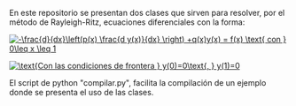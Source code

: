 En este repositorio se presentan dos clases que sirven para resolver, por el método de Rayleigh-Ritz, ecuaciones diferenciales con la forma:

<a href="https://www.codecogs.com/eqnedit.php?latex=-\frac{d}{dx}\left(p(x)&space;\frac{d&space;y(x)}{dx}&space;\right)&space;&plus;q(x)y(x)&space;=&space;f(x)&space;\text{&space;con&space;}&space;0\leq&space;x&space;\leq&space;1" target="_blank"><img src="https://latex.codecogs.com/gif.latex?-\frac{d}{dx}\left(p(x)&space;\frac{d&space;y(x)}{dx}&space;\right)&space;&plus;q(x)y(x)&space;=&space;f(x)&space;\text{&space;con&space;}&space;0\leq&space;x&space;\leq&space;1" title="-\frac{d}{dx}\left(p(x) \frac{d y(x)}{dx} \right) +q(x)y(x) = f(x) \text{ con } 0\leq x \leq 1" /></a>

<a href="https://www.codecogs.com/eqnedit.php?latex=\text{Con&space;las&space;condiciones&space;de&space;frontera&space;}&space;y(0)=0\text{,&space;}&space;y(1)=0" target="_blank"><img src="https://latex.codecogs.com/gif.latex?\text{Con&space;las&space;condiciones&space;de&space;frontera&space;}&space;y(0)=0\text{,&space;}&space;y(1)=0" title="\text{Con las condiciones de frontera } y(0)=0\text{, } y(1)=0" /></a>

El script de python "compilar.py", facilita la compilación de un ejemplo donde se presenta el uso de las clases.

